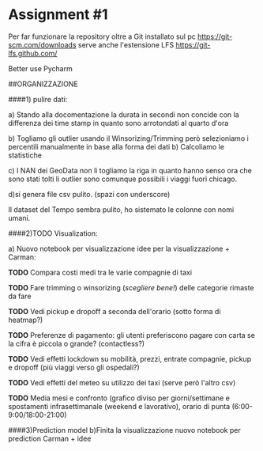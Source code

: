 # Assignment #1




Per far funzionare la repository oltre a Git installato sul pc
 https://git-scm.com/downloads
 serve anche l'estensione LFS
 https://git-lfs.github.com/
 
 Better use Pycharm
 
 
 ##ORGANIZZAZIONE

####1) pulire dati:

a) Stando alla docomentazione la durata in secondi non concide con la differenza dei time stamp in quanto sono arrotondati al quarto d'ora

b) Togliamo gli outlier usando il Winsorizing/Trimming però selezioniamo i percentili manualmente in base
    alla forma dei dati
b) Calcoliamo le statistiche

c) I NAN dei GeoData non li togliamo la riga in quanto hanno senso ora che sono stati tolti li outlier
sono comunque possibili i viaggi fuori chicago.

d)si genera file csv pulito. (spazi con underscore)

Il dataset del Tempo sembra pulito, ho sistemato le colonne con nomi umani.

####2)TODO Visualization:

a) Nuovo notebook per visualizzazione idee per la visualizzazione + Carman:

**TODO** Compara costi medi tra le varie compagnie di taxi

**TODO** Fare trimming o winsorizing (_scegliere bene!_) delle categorie rimaste da fare

**TODO** Vedi pickup e dropoff a seconda dell'orario (sotto forma di heatmap?)

**TODO** Preferenze di pagamento: gli utenti preferiscono pagare con carta se la cifra è piccola o grande? (contactless?)

**TODO** Vedi effetti lockdown su mobilità, prezzi, entrate compagnie, pickup e dropoff (più viaggi verso gli ospedali?)

**TODO** Vedi effetti del meteo su utilizzo dei taxi (serve però l'altro csv)

**TODO** Media mesi e confronto (grafico diviso per giorni/settimane e spostamenti infrasettimanale (weekend e lavorativo),
orario di punta (6:00-9:00/18:00-21:00)

####3)Prediction model
b)Finita la visualizzazione nuovo notebook per prediction Carman + idee
